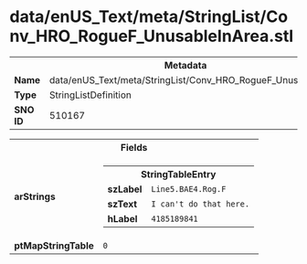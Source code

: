 <h1>data/enUS_Text/meta/StringList/Conv_HRO_RogueF_UnusableInArea.stl</h1><table><tr><th colspan="100%">Metadata</th></tr><tr><td><b>Name</b></td><td>data/enUS_Text/meta/StringList/Conv_HRO_RogueF_UnusableInArea.stl</td></tr><tr><td><b>Type</b></td><td>StringListDefinition</td></tr><tr><td><b>SNO ID</b></td><td>510167</td></tr></table>

<table><tr><th colspan="100%">Fields</th></tr><tr><td><b>arStrings</b></td><td><table><tr><th colspan="100%">StringTableEntry</th></tr><tr><td><b>szLabel</b></td><td><code>Line5.BAE4.Rog.F</code></td></tr><tr><td><b>szText</b></td><td><code>I can't do that here.</code></td></tr><tr><td><b>hLabel</b></td><td><code>4185189841</code></td></tr></table>


</td></tr><tr><td><b>ptMapStringTable</b></td><td><code>0</code></td></tr></table>

